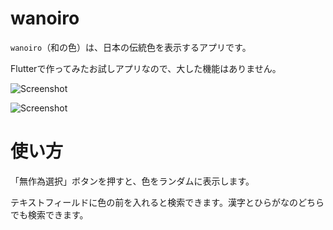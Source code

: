# wanoiro

`wanoiro`（和の色）は、日本の伝統色を表示するアプリです。

Flutterで作ってみたお試しアプリなので、大した機能はありません。

![Screenshot](https://github.com/trisef/wanoiro/blob/main/doc/images/Screenshot1.png?raw=true)

![Screenshot](https://github.com/trisef/wanoiro/blob/main/doc/images/Screenshot2.png?raw=true)

# 使い方

「無作為選択」ボタンを押すと、色をランダムに表示します。

テキストフィールドに色の前を入れると検索できます。漢字とひらがなのどちらでも検索できます。


